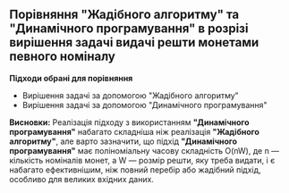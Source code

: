 ## Порівняння "Жадібного алгоритму" та "Динамічного програмування" в розрізі вирішення задачі видачі решти монетами певного номіналу

**Підходи обрані для порівняння**
 - Вирішення задачі за допомогою "Жадібного алгоритму" 
 - Вирішення задачі за допомогою "Динамічного програмування"


**Висновки:**
Реалізація підходу з використанням **"Динамічного програмування"** набагато складніша ніж реалізація **"Жадібного алгоритму"**, але варто зазначити, що підхід **"Динамічного програмування"** має поліноміальну часову складність O(nW), де n — кількість номіналів монет, а W — розмір решти, яку треба видати, і є набагато ефективнішим, ніж повний перебір або жадібний підхід, особливо для великих вхідних даних. 